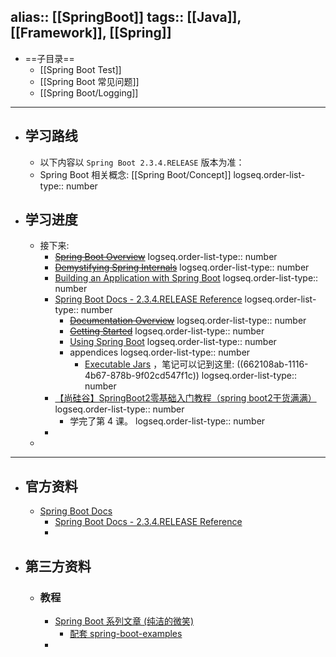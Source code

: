 alias:: [[SpringBoot]]
tags:: [[Java]], [[Framework]], [[Spring]]
---

- ==子目录==
	- [[Spring Boot Test]]
	- [[Spring Boot 常见问题]]
	- [[Spring Boot/Logging]]
- ---
- ## 学习路线
	- 以下内容以 `Spring Boot 2.3.4.RELEASE` 版本为准：
	- Spring Boot 相关概念: [[Spring Boot/Concept]]
	  logseq.order-list-type:: number
- ## 学习进度
	- 接下来:
		- ~~[Spring Boot Overview](https://spring.io/projects/spring-boot#overview)~~
		  logseq.order-list-type:: number
		- ~~[Demystifying Spring Internals](https://www.youtube.com/watch?v=LeoCh7VK9cg)~~
		  logseq.order-list-type:: number
		- [Building an Application with Spring Boot](https://spring.io/guides/gs/spring-boot/)
		  logseq.order-list-type:: number
		- [Spring Boot Docs - 2.3.4.RELEASE Reference](https://docs.spring.io/spring-boot/docs/2.3.4.RELEASE/reference/html/)
		  logseq.order-list-type:: number
			- ~~[Documentation Overview](https://docs.spring.io/spring-boot/docs/2.3.4.RELEASE/reference/html/documentation-overview.html#boot-documentation)~~
			  logseq.order-list-type:: number
			- ~~[Getting Started](https://docs.spring.io/spring-boot/docs/2.3.4.RELEASE/reference/html/getting-started.html#getting-started)~~
			  logseq.order-list-type:: number
			- [Using Spring Boot](https://docs.spring.io/spring-boot/docs/2.3.4.RELEASE/reference/html/using-spring-boot.html#using-boot)
			  logseq.order-list-type:: number
			- appendices
			  logseq.order-list-type:: number
				- [Executable Jars](https://docs.spring.io/spring-boot/docs/2.3.4.RELEASE/reference/html/appendix-executable-jar-format.html#executable-jar) ，笔记可以记到这里: ((662108ab-1116-4b67-878b-9f02cd547f1c))
				  logseq.order-list-type:: number
		- [【尚硅谷】SpringBoot2零基础入门教程（spring boot2干货满满）](https://www.bilibili.com/video/BV19K4y1L7MT/?p=5&vd_source=f1fbb083ddef12dcff3388779faac201)
		  logseq.order-list-type:: number
			- 学完了第 4 课。
			  logseq.order-list-type:: number
		-
	-
- ---
- ## 官方资料
	- [Spring Boot Docs](https://docs.spring.io/spring-boot/docs/)
		- [Spring Boot Docs - 2.3.4.RELEASE Reference](https://docs.spring.io/spring-boot/docs/2.3.4.RELEASE/reference/)
		-
- ## 第三方资料
	- ### 教程
		- [Spring Boot 系列文章 (纯洁的微笑)](http://www.ityouknow.com/spring-boot.html)
			- [配套 spring-boot-examples](https://github.com/ityouknow/spring-boot-examples)
		-